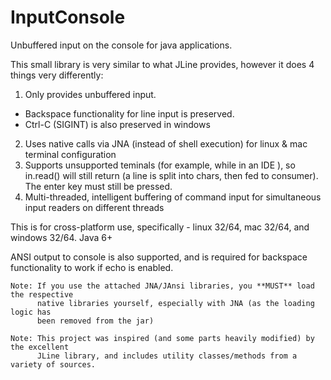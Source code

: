 InputConsole
============

Unbuffered input on the console for java applications.

This small library is very similar to what JLine provides, however it does 4 things very differently:

1. Only provides unbuffered input.  
  - Backspace functionality for line input is preserved.  
  - Ctrl-C (SIGINT) is also preserved in windows  
2. Uses native calls via JNA (instead of shell execution) for linux & mac terminal configuration  
3. Supports unsupported teminals (for example, while in an IDE ), so in.read() will still return (a line is split into chars, then fed to consumer). The enter key must still be pressed.  
4. Multi-threaded, intelligent buffering of command input for simultaneous input readers on different threads  


This is for cross-platform use, specifically - linux 32/64, mac 32/64, and windows 32/64. Java 6+

ANSI output to console is also supported, and is required for backspace functionality to work if echo is enabled.

```
Note: If you use the attached JNA/JAnsi libraries, you **MUST** load the respective
      native libraries yourself, especially with JNA (as the loading logic has
      been removed from the jar)
```
```
Note: This project was inspired (and some parts heavily modified) by the excellent 
      JLine library, and includes utility classes/methods from a variety of sources.
```
